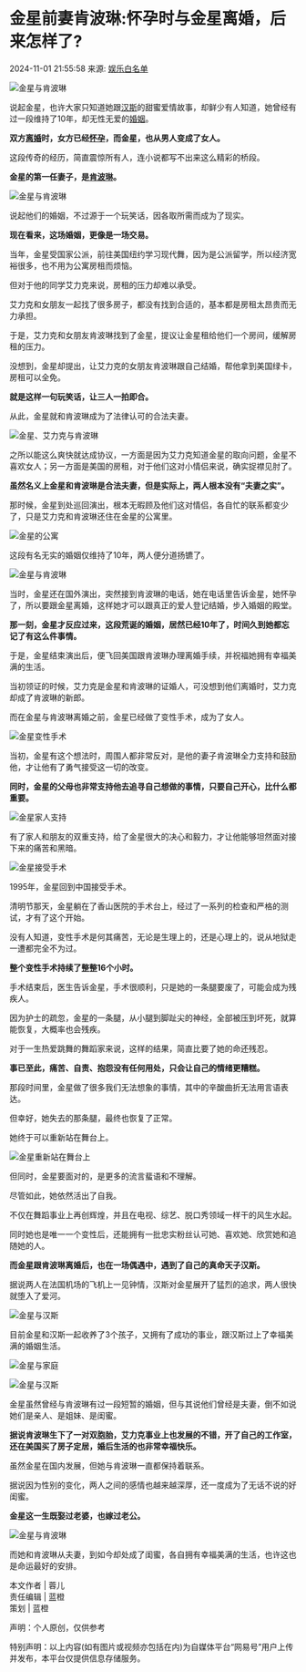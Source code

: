 # 金星前妻肯波琳:怀孕时与金星离婚，后来怎样了?

2024-11-01 21:55:58 来源: [娱乐白名单](https://www.163.com/dy/media/T1452495060001.html)

![金星与肯波琳](https://nimg.ws.126.net/?url=http%3A%2F%2Fdingyue.ws.126.net%2F2024%2F1101%2F8d38baafj00sm9yhj0004d000p0003bm.jpg&thumbnail=660x2147483647&quality=80&type=jpg)

说起金星，也许大家只知道她跟[汉斯](https://ent.163.com/keywords/6/4/6c4965af/1.html)的甜蜜爱情故事，却鲜少有人知道，她曾经有过一段维持了10年，却无性无爱的[婚姻](https://ent.163.com/keywords/5/5/5a5a59fb/1.html)。

**双方[离婚](https://ent.163.com/keywords/7/b/79bb5a5a/1.html)时，女方已经[怀孕](https://ent.163.com/keywords/6/0/60005b55/1.html)，而金星，也从男人变成了女人。**

这段传奇的经历，简直震惊所有人，连小说都写不出来这么精彩的桥段。

**金星的第一任妻子，是[肯波琳](https://ent.163.com/keywords/8/a/80af6ce27433/1.html)。**

![金星与肯波琳](https://nimg.ws.126.net/?url=http%3A%2F%2Fdingyue.ws.126.net%2F2024%2F1101%2F030eb886j00sm9yhj0019d000qo00j4m.jpg&thumbnail=660x2147483647&quality=80&type=jpg)

说起他们的婚姻，不过源于一个玩笑话，因各取所需而成为了现实。

**现在看来，这场婚姻，更像是一场交易。**

当年，金星受国家公派，前往美国纽约学习现代舞，因为是公派留学，所以经济宽裕很多，也不用为公寓房租而烦恼。

但对于他的同学艾力克来说，房租的压力却难以承受。

艾力克和女朋友一起找了很多房子，都没有找到合适的，基本都是房租太昂贵而无力承担。

于是，艾力克和女朋友肯波琳找到了金星，提议让金星租给他们一个房间，缓解房租的压力。

没想到，金星却提出，让艾力克的女朋友肯波琳跟自己结婚，帮他拿到美国绿卡，房租可以全免。

**就是这样一句玩笑话，让三人一拍即合。**

从此，金星就和肯波琳成为了法律认可的合法夫妻。

![金星、艾力克与肯波琳](https://nimg.ws.126.net/?url=http%3A%2F%2Fdingyue.ws.126.net%2F2024%2F1101%2Ffdb2e28aj00sm9yhj000od000gy00bjm.jpg&thumbnail=660x2147483647&quality=80&type=jpg)

之所以能这么爽快就达成协议，一方面是因为艾力克知道金星的取向问题，金星不喜欢女人；另一方面是美国的房租，对于他们这对小情侣来说，确实捉襟见肘了。

**虽然名义上金星和肯波琳是合法夫妻，但是实际上，两人根本没有“夫妻之实”。**

那时候，金星到处巡回演出，根本无暇顾及他们这对情侣，各自忙的联系都变少了，只是艾力克和肯波琳还住在金星的公寓里。

![金星的公寓](https://nimg.ws.126.net/?url=http%3A%2F%2Fdingyue.ws.126.net%2F2024%2F1101%2Fada8547fj00sm9yhj000nd000ci00dkm.jpg&thumbnail=660x2147483647&quality=80&type=jpg)

这段有名无实的婚姻仅维持了10年，两人便分道扬镳了。

![金星与肯波琳](https://nimg.ws.126.net/?url=http%3A%2F%2Fdingyue.ws.126.net%2F2024%2F1101%2Fe67bbac8j00sm9yhj0005d000p0003bm.jpg&thumbnail=660x2147483647&quality=80&type=jpg)

当时，金星还在国外演出，突然接到肯波琳的电话，她在电话里告诉金星，她怀孕了，所以要跟金星离婚，这样她才可以跟真正的爱人登记结婚，步入婚姻的殿堂。

**那一刻，金星才反应过来，这段荒诞的婚姻，居然已经10年了，时间久到她都忘记了有这么件事情。**

于是，金星结束演出后，便飞回美国跟肯波琳办理离婚手续，并祝福她拥有幸福美满的生活。

当初领证的时候，艾力克是金星和肯波琳的证婚人，可没想到他们离婚时，艾力克却成了肯波琳的新郎。

而在金星与肯波琳离婚之前，金星已经做了变性手术，成为了女人。

![金星变性手术](https://nimg.ws.126.net/?url=http%3A%2F%2Fdingyue.ws.126.net%2F2024%2F1101%2F887b7b66j00sm9yhj002qd000u00140m.jpg&thumbnail=660x2147483647&quality=80&type=jpg)

当初，金星有这个想法时，周围人都非常反对，是他的妻子肯波琳全力支持和鼓励他，才让他有了勇气接受这一切的改变。

**同时，金星的父母也非常支持他去追寻自己想做的事情，只要自己开心，比什么都重要。**

![金星家人支持](https://nimg.ws.126.net/?url=http%3A%2F%2Fdingyue.ws.126.net%2F2024%2F1101%2Fac6b5104j00sm9yhj000cd000b1007om.jpg&thumbnail=660x2147483647&quality=80&type=jpg)

有了家人和朋友的双重支持，给了金星很大的决心和毅力，才让他能够坦然面对接下来的痛苦和黑暗。

![金星接受手术](https://nimg.ws.126.net/?url=http%3A%2F%2Fdingyue.ws.126.net%2F2024%2F1101%2Fd64e324fj00sm9yhj0005d000p0003bm.jpg&thumbnail=660x2147483647&quality=80&type=jpg)

1995年，金星回到中国接受手术。

清明节那天，金星躺在了香山医院的手术台上，经过了一系列的检查和严格的测试，才有了这个开始。

没有人知道，变性手术是何其痛苦，无论是生理上的，还是心理上的，说从地狱走一遭都完全不为过。

**整个变性手术持续了整整16个小时。**

手术结束后，医生告诉金星，手术很顺利，只是她的一条腿要废了，可能会成为残疾人。

因为护士的疏忽，金星的一条腿，从小腿到脚趾尖的神经，全部被压到坏死，就算能恢复，大概率也会残疾。

对于一生热爱跳舞的舞蹈家来说，这样的结果，简直比要了她的命还残忍。

**事已至此，痛苦、自责、抱怨没有任何用处，只会让自己的情绪更糟糕。**

那段时间里，金星做了很多我们无法想象的事情，其中的辛酸曲折无法用言语表达。

但幸好，她失去的那条腿，最终也恢复了正常。

她终于可以重新站在舞台上。

![金星重新站在舞台上](https://nimg.ws.126.net/?url=http%3A%2F%2Fdingyue.ws.126.net%2F2024%2F1101%2F58cbb9ddj00sm9yhj000td000hs00ofm.jpg&thumbnail=660x2147483647&quality=80&type=jpg)

但同时，金星要面对的，是更多的流言蜚语和不理解。

尽管如此，她依然活出了自我。

不仅在舞蹈事业上再创辉煌，并且在电视、综艺、脱口秀领域一样干的风生水起。

同时她也是唯一一个变性后，还能拥有一批忠实粉丝认可她、喜欢她、欣赏她和追随她的人。

**而金星跟肯波琳离婚后，也在一场偶遇中，遇到了自己的真命天子汉斯。**

据说两人在法国机场的飞机上一见钟情，汉斯对金星展开了猛烈的追求，两人很快就堕入了爱河。

![金星与汉斯](https://nimg.ws.126.net/?url=http%3A%2F%2Fdingyue.ws.126.net%2F2024%2F1101%2Fa98cc009j00sm9yhj000td000hs00hum.jpg&thumbnail=660x2147483647&quality=80&type=jpg)

目前金星和汉斯一起收养了3个孩子，又拥有了成功的事业，跟汉斯过上了幸福美满的婚姻生活。

![金星与家庭](https://nimg.ws.126.net/?url=http%3A%2F%2Fdingyue.ws.126.net%2F2024%2F1101%2Feef68971j00sm9yhj002gd000u000n9m.jpg&thumbnail=660x2147483647&quality=80&type=jpg)

![金星与汉斯](https://nimg.ws.126.net/?url=http%3A%2F%2Fdingyue.ws.126.net%2F2024%2F1101%2Ffd9d6de1j00sm9yhj0004d000p0003bm.jpg&thumbnail=660x2147483647&quality=80&type=jpg)

金星虽然曾经与肯波琳有过一段短暂的婚姻，但与其说他们曾经是夫妻，倒不如说她们是亲人、是姐妹、是闺蜜。

**据说肯波琳生下了一对双胞胎，艾力克事业上也发展的不错，开了自己的工作室，还在美国买了房子定居，婚后生活的也非常幸福快乐。**

虽然金星在国内发展，但她与肯波琳一直都保持着联系。

据说因为性别的变化，两人之间的感情也越来越深厚，还一度成为了无话不说的好闺蜜。

**金星这一生既娶过老婆，也嫁过老公。**

![金星与肯波琳](https://nimg.ws.126.net/?url=http%3A%2F%2Fdingyue.ws.126.net%2F2024%2F1101%2F57c459e9j00sm9yhk000fd000b400b4m.jpg&thumbnail=660x2147483647&quality=80&type=jpg)

而她和肯波琳从夫妻，到如今却处成了闺蜜，各自拥有幸福美满的生活，也许这也是命运最好的安排。

本文作者 | 蓉儿  
责任编辑 | 蓝橙  
策划 | 蓝橙  

声明：个人原创，仅供参考

特别声明：以上内容(如有图片或视频亦包括在内)为自媒体平台“网易号”用户上传并发布，本平台仅提供信息存储服务。